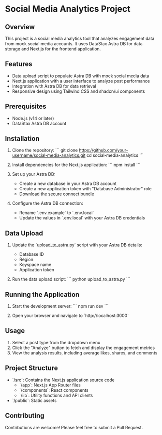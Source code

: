 # Social Media Analytics Project

## Overview

This project is a social media analytics tool that analyzes engagement data from mock social media accounts. It uses DataStax Astra DB for data storage and Next.js for the frontend application.

## Features

- Data upload script to populate Astra DB with mock social media data
- Next.js application with a user interface to analyze post performance
- Integration with Astra DB for data retrieval
- Responsive design using Tailwind CSS and shadcn/ui components

## Prerequisites

- Node.js (v14 or later)
- DataStax Astra DB account

## Installation

1. Clone the repository:
   \`\`\`
   git clone https://github.com/your-username/social-media-analytics.git
   cd social-media-analytics
   \`\`\`

2. Install dependencies for the Next.js application:
   \`\`\`
   npm install
   \`\`\`

3. Set up your Astra DB:

   - Create a new database in your Astra DB account
   - Create a new application token with "Database Administrator" role
   - Download the secure connect bundle

4. Configure the Astra DB connection:
   - Rename \`.env.example\` to \`.env.local\`
   - Update the values in \`.env.local\` with your Astra DB credentials

## Data Upload

1. Update the \`upload_to_astra.py\` script with your Astra DB details:

   - Database ID
   - Region
   - Keyspace name
   - Application token

2. Run the data upload script:
   \`\`\`
   python upload_to_astra.py
   \`\`\`

## Running the Application

1. Start the development server:
   \`\`\`
   npm run dev
   \`\`\`

2. Open your browser and navigate to \`http://localhost:3000\`

## Usage

1. Select a post type from the dropdown menu
2. Click the "Analyze" button to fetch and display the engagement metrics
3. View the analysis results, including average likes, shares, and comments

## Project Structure

- \`/src\`: Contains the Next.js application source code
  - \`/app\`: Next.js App Router files
  - \`/components\`: React components
  - \`/lib\`: Utility functions and API clients
- \`/public\`: Static assets

## Contributing

Contributions are welcome! Please feel free to submit a Pull Request.
